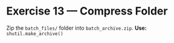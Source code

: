 # Exercise 13 — Compress Folder

Zip the `batch_files/` folder into `batch_archive.zip`.
**Use:** `shutil.make_archive()`